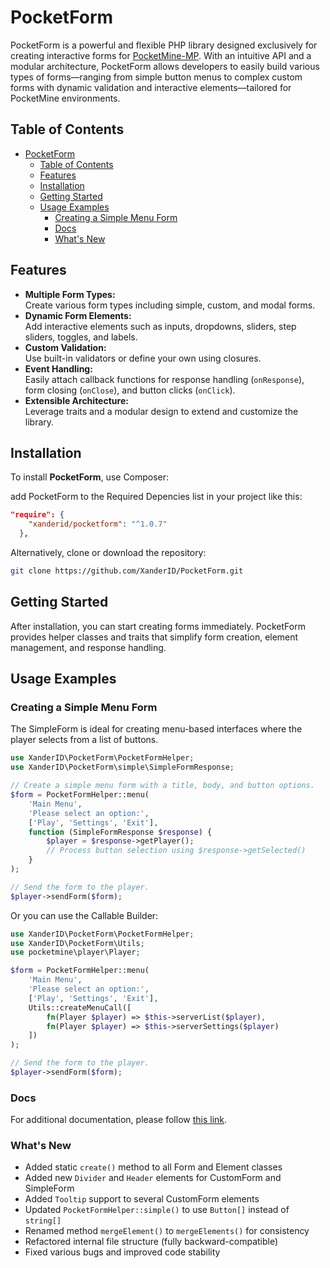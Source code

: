 # PocketForm

PocketForm is a powerful and flexible PHP library designed exclusively for creating interactive forms for [PocketMine-MP](https://github.com/pmmp/PocketMine-MP). With an intuitive API and a modular architecture, PocketForm allows developers to easily build various types of forms—ranging from simple button menus to complex custom forms with dynamic validation and interactive elements—tailored for PocketMine environments.

## Table of Contents

- [PocketForm](#pocketform)
  - [Table of Contents](#table-of-contents)
  - [Features](#features)
  - [Installation](#installation)
  - [Getting Started](#getting-started)
  - [Usage Examples](#usage-examples)
    - [Creating a Simple Menu Form](#creating-a-simple-menu-form)
    - [Docs](#docs)
    - [What's New](#whats-new)

## Features

- **Multiple Form Types:**  
  Create various form types including simple, custom, and modal forms.
- **Dynamic Form Elements:**  
  Add interactive elements such as inputs, dropdowns, sliders, step sliders, toggles, and labels.
- **Custom Validation:**  
  Use built-in validators or define your own using closures.
- **Event Handling:**  
  Easily attach callback functions for response handling (`onResponse`), form closing (`onClose`), and button clicks (`onClick`).
- **Extensible Architecture:**  
  Leverage traits and a modular design to extend and customize the library.

## Installation

To install **PocketForm**, use Composer:

add PocketForm to the Required Depencies list in your project like this:

```json
"require": {
    "xanderid/pocketform": "^1.0.7"
  },
```

Alternatively, clone or download the repository:

```bash
git clone https://github.com/XanderID/PocketForm.git
```

## Getting Started

After installation, you can start creating forms immediately. PocketForm provides helper classes and traits that simplify form creation, element management, and response handling.

## Usage Examples

### Creating a Simple Menu Form

The SimpleForm is ideal for creating menu-based interfaces where the player selects from a list of buttons.

```php
use XanderID\PocketForm\PocketFormHelper;
use XanderID\PocketForm\simple\SimpleFormResponse;

// Create a simple menu form with a title, body, and button options.
$form = PocketFormHelper::menu(
    'Main Menu',
    'Please select an option:',
    ['Play', 'Settings', 'Exit'],
    function (SimpleFormResponse $response) {
        $player = $response->getPlayer();
        // Process button selection using $response->getSelected()
    }
);

// Send the form to the player.
$player->sendForm($form);
```

Or you can use the Callable Builder:

```php
use XanderID\PocketForm\PocketFormHelper;
use XanderID\PocketForm\Utils;
use pocketmine\player\Player;

$form = PocketFormHelper::menu(
    'Main Menu',
    'Please select an option:',
    ['Play', 'Settings', 'Exit'],
    Utils::createMenuCall([
        fn(Player $player) => $this->serverList($player),
        fn(Player $player) => $this->serverSettings($player)
    ])
);

// Send the form to the player.
$player->sendForm($form);
```

### Docs

For additional documentation, please follow [this link](https://github.com/XanderID/PocketForm/tree/docs).

### What's New

- Added static `create()` method to all Form and Element classes
- Added new `Divider` and `Header` elements for CustomForm and SimpleForm
- Added `Tooltip` support to several CustomForm elements
- Updated `PocketFormHelper::simple()` to use `Button[]` instead of `string[]`
- Renamed method `mergeElement()` to `mergeElements()` for consistency
- Refactored internal file structure (fully backward-compatible)
- Fixed various bugs and improved code stability

